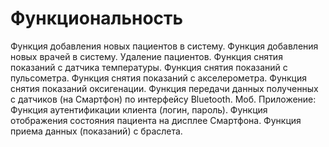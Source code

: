 # Функциональность
Функция добавления новых пациентов в систему.
Функция добавления новых врачей в систему.
Удаление пациентов.
Функция снятия показаний с датчика температуры.
Функция снятия показаний с пульсометра.
Функция снятия показаний с акселерометра.
Функция снятия показаний оксигенации.
Функция передачи данных полученных с датчиков (на Смартфон) по интерфейсу Bluetooth. Моб. Приложение:
Функция аутентификации клиента (логин, пароль).
Функция отображения состояния пациента на дисплее Смартфона.
Функция приема данных (показаний) с браслета.
